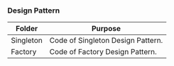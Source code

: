### Design Pattern

| Folder | Purpose | 
|---------|---------------|
|Singleton | Code of Singleton Design Pattern. |
|Factory | Code of Factory Design Pattern. |

